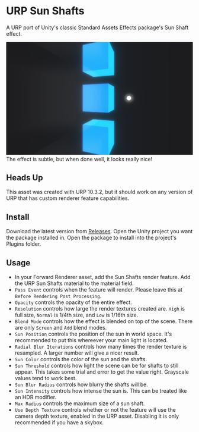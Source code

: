 # URP Sun Shafts
A URP port of Unity's classic Standard Assets Effects package's Sun Shaft effect.

![Sample Image](images/sample.jpg)
The effect is subtle, but when done well, it looks really nice!

## Heads Up
This asset was created with URP 10.3.2, but it should work on any version of URP that has custom renderer feature capabilities.

## Install
Download the latest version from [Releases](https://github.com/ryanslikesocool/URP-Sun-Shafts/releases/tag/v1.0).  Open the Unity project you want the package installed in.  Open the package to install into the project's Plugins folder.

## Usage
- In your Forward Renderer asset, add the Sun Shafts render feature.  Add the URP Sun Shafts material to the material field.
- `Pass Event` controls when the feature will render.  Please leave this at `Before Rendering Post Processing`.
- `Opacity` controls the opacity of the entire effect.
- `Resolution` controls how large the render textures created are.  `High` is full size, `Normal` is 1/4th size, and `Low` is 1/16th size.
- `Blend Mode` controls how the effect is blended on top of the scene.  There are only `Screen` and `Add` blend modes.
- `Sun Position` controls the position of the sun in world space.  It's recommended to put this whereever your main light is located.
- `Radial Blur Iterations` controls how many times the render texture is resampled.  A larger number will give a nicer result.
- `Sun Color` controls the color of the sun and the shafts.
- `Sun Threshold` controls how light the scene can be for shafts to still appear.  This takes some trial and error to get the value right.  Grayscale values tend to work best.
- `Sun Blur Radius` controls how blurry the shafts will be.
- `Sun Intensity` controls how intense the sun is.  This can be treated like an HDR modifier.
- `Max Radius` controls the maximum size of a sun shaft.
- `Use Depth Texture` controls whether or not the feature will use the camera depth texture, enabled in the URP asset.  Disabling it is only recommended if you have a skybox.

